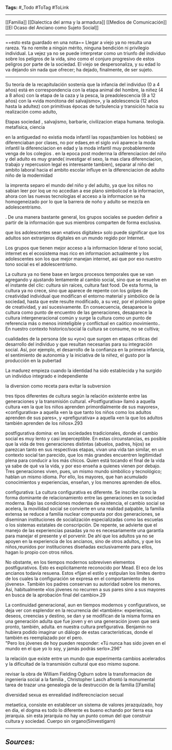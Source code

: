 **Tags:** #_Todo
#ToTag #ToLink 
- - -

[[Familia]]
[[Dialectica del arma y la armadura]] 
[[Medios de Comunicación]]
[[El Ocaso del Anciano como Sujeto Social]]


- - - 
==esto esta guardado en una nota==
 Llegar a viejo
ya no resulta una rareza. Ya no remite a ningún mérito, ninguna bendición
ni privilegio individual. La vejez ya no se puede interpretar como un triunfo
del individuo sobre los peligros de la vida, sino como el conjuro progresivo
de estos peligros por parte de la sociedad. El viejo se despersonaliza, y su
edad lo va dejando sin nada que ofrecer; ha dejado, finalmente, de ser
sujeto.
- - - 
Su teoría de la recapitulación sostenía que la infancia del
individuo (0 a 4 años) está en correspondencia con la etapa animal del
hombre, la niñez (4 a 8 años) con la etapa de la caza y la pesca, la
preadolescencia (8 a 12 años) con la «vida monótona del salvajismo», y la
adolescencia (12 años hasta la adultez) con primitivas épocas de turbulencia
y transición hacia su realización como adulto, 

Etapas sociedad , salvajismo, barbarie, civilizacion
etapa humana. teologia. metafisica, ciencia

en la antiguedad no existia moda infantil las ropas(tambien los hobbies) se diferenciaban por clases, no por edaes,en el siglo xvii aparece la moda infantil la diferenciacion en edad y la moda infantil muy probablemente venga de los colegios . en la epoca post moderrna la diferenciacion del niño y del adulto es muy grande( investigar el sexo, la mas clara diferenciacion, trabajo y repercusion legal es interesante tambien), separar al niño del ambito laboral hacia el ambito escolar influye en la diferenciacion de adulto niño de la modernidad

la imprenta separo el mundo del niño y del adulto, ya que los niños no sabian leer por loq ue no accedian a ese plano simbolicod e la informacion, ahora con las nuevas tecnologias el acceso a la informacion se ha homogeneizado por lo que la barrera de noño y adulto se mezcla en adolescentrismo.

. De una manera bastante general, los grupos
sociales se pueden definir a partir de la información que sus miembros
comparten de forma exclusiva.

que los adolescentes sean «nativos digitales» solo puede significar que los
adultos son extranjeros digitales en un mundo regido por Internet.


Los grupos que tienen mejor acceso a la informacion liderar el tono social, internet es el ecosistema mas rico en informacion actualmente y los adolescentes son los que mejor manejan internet, asi que por eso nuestro tono social es el adolescentrismo.

 La cultura ya no tiene base en largos procesos
temporales que se van agregando y ajustando lentamente al cambio social,
sino que se resuelve en el instante del clic: cultura sin raíces, cultura fast
food. De esta forma, la cultura ya no crece, sino que aparece de repente con
los golpes de creatividad individual que modifican el entorno material y
simbólico de la sociedad, hasta que este resulte modificado, a su vez, por el
próximo golpe de creatividad, y así sucesivamente. En consecuencia,
desaparece la cultura como punto de encuentro de las generaciones,
desaparece la cultura intergeneracional común y surge la cultura como un
punto de referencia más o menos ininteligible y conflictual en caótico
movimiento.. En nuestro contexto historico/social la cultura se consume, no se cultiva;

 cualidades de la
persona (de su «yo») que surgen en etapas críticas del desarrollo del
individuo y que resultan necesarias para su integración social. Así, por
ejemplo, el desarrollo de la confianza en la primera infancia, el sentimiento
de autonomía y la iniciativa de la niñez, el gusto por la producción en la
pubertad

La madurez empieza cuando la
identidad ha sido establecida y ha surgido un individuo integrado e
independiente

la diversion como receta para evitar la subversion

 tres tipos
diferentes de cultura según la relación existente entre las generaciones y la
transmisión cultural. «Postfigurativa» llamó a aquella cultura «en la que los
niños aprenden primordialmente de sus mayores», «configurativa» a aquella
«en la que tanto los niños como los adultos aprenden de sus pares», y
«prefigurativa» a aquella «en la que los adultos también aprenden de los
niños».293


postfigurativa domina: en las sociedades tradicionales, donde
el cambio social es muy lento y casi imperceptible. En estas circunstancias,
es posible que la vida de tres generaciones distintas (abuelos, padres, hijos)
se parezcan tanto en sus respectivas etapas, vivan una vida tan similar, en
un contexto social tan parecido, que los más grandes encuentren legitimidad
plena para conducir a los más chicos. Quien está tocando el final de la vida
ya sabe de qué va la vida, y por eso enseña a quienes vienen por debajo.
Tres generaciones viven, pues, un mismo mundo simbólico y tecnológico;
hablan un mismo idioma. Por ello, los mayores, que han acumulado
conocimientos y experiencias, enseñan, y los menores aprenden de ellos.

configurativa:
La cultura configurativa es diferente. Se inscribe como la forma
dominante de relacionamiento entre las generaciones en la sociedad
moderna. Bajo las condiciones modernas de existencia, el cambio social se
acelera, la movilidad social se convierte en una realidad palpable, la familia
extensa se reduce a familia nuclear compuesta por dos generaciones, se
diseminan instituciones de socialización especializadas como las escuelas o
los sistemas estatales de conscripción. De repente, se advierte que el manejo
de las experiencias pasadas ya no es necesariamente una garantía para
manejar el presente y el porvenir. De ahí que los adultos ya no se apoyen en
la experiencia de los ancianos, sino de otros adultos, y que los niños,reunidos por instituciones diseñadas exclusivamente para ellos, hagan lo
propio con otros niños.

No obstante, en los tiempos modernos sobreviven elementos
postfigurativos. Esto es explícitamente reconocido por Mead. El eco de los
ancianos todavía resuena. Estos «fijan el estilo y estipulan los límites dentro
de los cuales la configuración se expresa en el comportamiento de los
jóvenes». También los padres conservan su autoridad sobre los menores.
Así, habitualmente «los jóvenes no recurren a sus pares sino a sus mayores
en busca de la aprobación final del cambio».29

La continuidad generacional, aun en tiempos modernos y configurativos,
se deja ver con esplendor en la recurrencia del «también»: experiencias,
deseos, creencias y destino, se dan y se modifican de la misma forma en
una generación adulta que fue joven y en una generación joven que será
pronto, también, adulta.   en nuestra
cultura prefigurativa. Benjamin no hubiera podido imaginar un diálogo de
estas características, donde el también es reemplazado por el pero.  
"Pero los jóvenes de hoy pueden responder: «Tú nunca has sido joven en el
mundo en el que yo lo soy, y jamás podrás serlo».296"


 la relación que existe entre un mundo que experimenta
cambios acelerados y la dificultad de la transmisión cultural que eso mismo
supone.

revisar la obra de William Fielding Ogburn sobre la transformacion de ingenieria social
a la familia ,  Christopher Lasch afrontó la
monumental tarea de trazar una genealogía de la destrucción de la familia [[Familia]

diversidad sexua es enrealidad indiferecnciacion secual

metaetica, consiste en establecer un sistema de valores jerazquizado, hoy en dia, el dogma es todo lo diferente es bueno echando por tierra esa jerarquia. sin esta jerarquia no hay un punto comun del que construir cultura y sociedad.
Cuerpo sin organo(5investigarn)

- - - 
## ***Sources:***